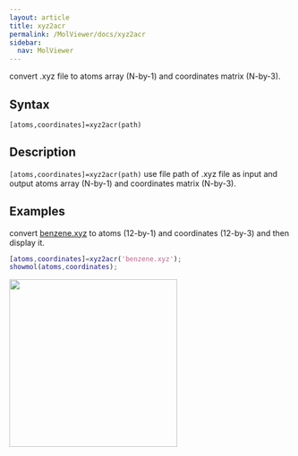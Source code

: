 ```yaml
---
layout: article
title: xyz2acr
permalink: /MolViewer/docs/xyz2acr
sidebar:
  nav: MolViewer
---
```


convert .xyz file to atoms array (N-by-1) and coordinates matrix (N-by-3).

<!--more-->

## Syntax

```
[atoms,coordinates]=xyz2acr(path)
```

## Description

`[atoms,coordinates]=xyz2acr(path)` use file path of .xyz file as input and output atoms array (N-by-1) and coordinates matrix (N-by-3).

## Examples

convert [benzene.xyz](/MolViewer/assets/benzene.xyz) to atoms (12-by-1) and coordinates (12-by-3) and then display it.  

```matlab
[atoms,coordinates]=xyz2acr('benzene.xyz');
showmol(atoms,coordinates);
```
<div>
<img src="/MolViewer/assets/images/benzene.jpg" width="300">
</div>